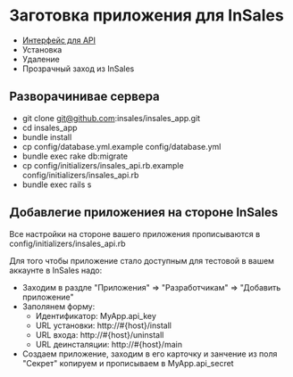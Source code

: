 Заготовка приложения для InSales
================================

* [Интерфейс для API](https://github.com/insales/insales_api)
* Установка
* Удаление
* Прозрачный заход из InSales

Разворачинивае сервера
----------------------

* git clone git@github.com:insales/insales_app.git
* cd insales_app
* bundle install
* cp config/database.yml.example config/database.yml
* bundle exec rake db:migrate
* cp config/initializers/insales_api.rb.example config/initializers/insales_api.rb
* bundle exec rails s


Добавлегие приложениея на стороне InSales
-----------------------------------------

Все настройки на стороне вашего приложения прописываются в
config/initializers/insales_api.rb

Для того чтобы приложение стало доступным для тестовой
в вашем аккаунте в InSales надо:

* Заходим в раздле "Приложения" => "Разработчикам" => "Добавить приложение"
* Заполянем форму:
  * Идентификатор:    MyApp.api_key
  * URL установки:    http://#{host}/install
  * URL входа:        http://#{host}/uninstall
  * URL деинсталяции: http://#{host}/main
* Создаем приложение, заходим в его карточку и занчение из поля "Секрет" копируем и прописываем в MyApp.api_secret

